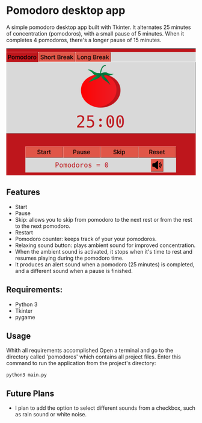 # Pomodoro desktop app

A simple pomodoro desktop app built with Tkinter. It alternates 25 minutes of concentration (pomodoros), with a small pause of 5 minutes. When it completes 4 pomodoros, there's a longer pause of 15 minutes.


![Screenshot](./img/screenshot.png)

## Features

- Start
- Pause
- Skip: allows you to skip from pomodoro to the next rest or from the rest to the next pomodoro.
- Restart
- Pomodoro counter: keeps track of your your pomodoros.
- Relaxing sound button: plays ambient sound for improved concentration.
- When the ambient sound is activated, it stops when it's time to rest and resumes playing during the pomodoro time.
- It produces an alert sound  when a pomodoro (25 minutes) is completed, and a different sound when a pause is finished.


## Requirements:

- Python 3
- Tkinter
- pygame


## Usage

Whith all requirements accomplished
Open a terminal and go to the directory called 'pomodoros' which contains all project files.
Enter this command to run the application from the project's directory:
```
python3 main.py
```

## Future Plans

- I plan to add the option to select different sounds from a checkbox, such as rain sound or white noise.
